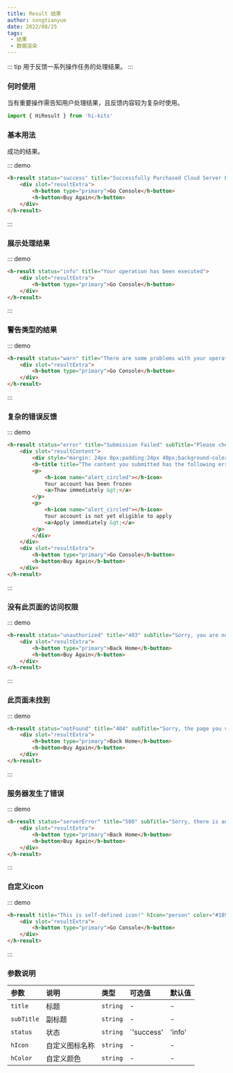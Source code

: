 ```yaml
---
title: Result 结果
author: songtianyue
date: 2022/08/25
tags:
 - 结果
 - 数据渲染
---
```

::: tip
用于反馈一系列操作任务的处理结果。
:::
### 何时使用
当有重要操作需告知用户处理结果，且反馈内容较为复杂时使用。

```ts
import { HiResult } from 'hi-kits'
```

### 基本用法

成功的结果。

::: demo
```html
<h-result status="success" title="Successfully Purchased Cloud Server ECS!" subTitle="This is subtitle">
    <div slot="resultExtra">
        <h-button type="primary">Go Console</h-button>
        <h-button>Buy Again</h-button>
    </div>
</h-result>

```
:::

### 展示处理结果

::: demo
```html
<h-result status="info" title="Your operation has been executed">
    <div slot="resultExtra">
        <h-button type="primary">Go Console</h-button>
    </div>
</h-result>

```
:::

### 警告类型的结果
::: demo
```html
<h-result status="warn" title="There are some problems with your operation">
    <div slot="resultExtra">
        <h-button type="primary">Go Console</h-button>
    </div>
</h-result>

```
:::

### 复杂的错误反馈

::: demo
```html
<h-result status="error" title="Submission Failed" subTitle="Please check and modify the following information before resubmitting.">
    <div slot="resultContent">
        <div style="margin: 24px 0px;padding:24px 40px;background-color: #fafafa;text-align:left;width:calc(100% - 140px);">
        <h-title title="The content you submitted has the following error:" size="large"></h-title>
        <p>
            <h-icon name="alert_circled"></h-icon>
            Your account has been frozen
            <a>Thaw immediately &gt;</a>
        </p>
        <p>
            <h-icon name="alert_circled"></h-icon>
            Your account is not yet eligible to apply
            <a>Apply immediately &gt;</a>
        </p>
        </div>
    </div>
    <div slot="resultExtra">
        <h-button type="primary">Go Console</h-button>
        <h-button>Buy Again</h-button>
    </div>
</h-result>

```
:::

### 没有此页面的访问权限
::: demo
```html
<h-result status="unauthorized" title="403" subTitle="Sorry, you are not authorized to access this page.">
    <div slot="resultExtra">
        <h-button type="primary">Back Home</h-button>
        <h-button>Buy Again</h-button>
    </div>
</h-result>

```
:::

### 此页面未找到
::: demo
```html
<h-result status="notFound" title="404" subTitle="Sorry, the page you visited does not exist.">
    <div slot="resultExtra">
        <h-button type="primary">Back Home</h-button>
        <h-button>Buy Again</h-button>
    </div>
</h-result>

```
:::

### 服务器发生了错误
::: demo
```html
<h-result status="serverError" title="500" subTitle="Sorry, there is an error on server.">
    <div slot="resultExtra">
        <h-button type="primary">Back Home</h-button>
        <h-button>Buy Again</h-button>
    </div>
</h-result>

```
:::

### 自定义icon
::: demo
```html
<h-result title="This is self-defined icon!" hIcon="person" color="#1890ff">
    <div slot="resultExtra">
        <h-button type="primary">Go Console</h-button>
    </div>
</h-result>

```
:::
### 参数说明

|参数|说明|类型|可选值|默认值
|:--|:--|:--|:-----|:---
| `title`| 标题 |  `string` | - | -
| `subTitle`| 副标题 |  `string` | - | -
| `status`| 状态 |  `string` |  `'success' | 'info' | 'warn' | 'error' | 'unauthorized' | 'notFound' | 'serverError' | ''` | -
| `hIcon`| 自定义图标名称 |  `string` | - | -
| `hColor`| 自定义颜色 |  `string` | - | -
